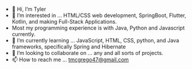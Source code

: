 - 👋 Hi, I’m Tyler
- 👀 I’m interested in ... HTML/CSS web development, SpringBoot, Flutter, Kotlin, and making Full-Stack Applications. 
- Most my programming experience is with Java, Python and Javascript currently.
- 🌱 I’m currently learning ... JavaScript, HTML, CSS, python, and Java frameworks, specifically Spring and Hibernate
- 💞️ I’m looking to collaborate on ... any and all sorts of projects. 
- 📫 How to reach me ... tmcgrego47@gmail.com

<!---
TylerMcG/TylerMcG is a ✨ special ✨ repository because its `README.md` (this file) appears on your GitHub profile.
You can click the Preview link to take a look at your changes.
--->
